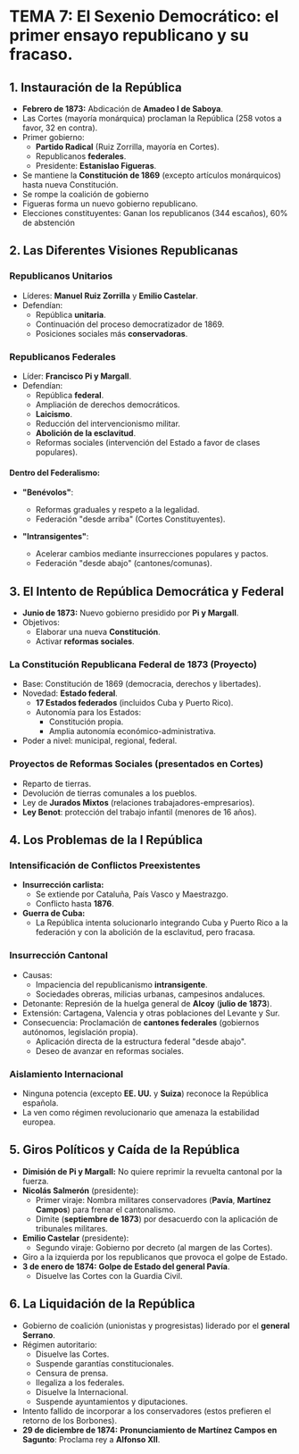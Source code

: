 # TEMA 7: El Sexenio Democrático: el primer ensayo republicano y su fracaso.
## 1. Instauración de la República

*   **Febrero de 1873:** Abdicación de **Amadeo I de Saboya**.
*   Las Cortes (mayoría monárquica) proclaman la República (258 votos a favor, 32 en contra).
*   Primer gobierno:
    *   **Partido Radical** (Ruiz Zorrilla, mayoría en Cortes).
    *   Republicanos **federales**.
    *   Presidente: **Estanislao Figueras**.
*   Se mantiene la **Constitución de 1869** (excepto artículos monárquicos) hasta nueva Constitución.
* Se rompe la coalición de gobierno
* Figueras forma un nuevo gobierno republicano.
* Elecciones constituyentes: Ganan los republicanos (344 escaños), 60% de abstención

## 2. Las Diferentes Visiones Republicanas

### Republicanos Unitarios

*   Líderes: **Manuel Ruiz Zorrilla** y **Emilio Castelar**.
*   Defendían:
    *   República **unitaria**.
    *   Continuación del proceso democratizador de 1869.
    *   Posiciones sociales más **conservadoras**.

### Republicanos Federales

*   Líder: **Francisco Pi y Margall**.
*   Defendían:
    *   República **federal**.
    *   Ampliación de derechos democráticos.
    *   **Laicismo**.
    *   Reducción del intervencionismo militar.
    *   **Abolición de la esclavitud**.
    *   Reformas sociales (intervención del Estado a favor de clases populares).

#### Dentro del Federalismo:

*   **"Benévolos"**:
    *   Reformas graduales y respeto a la legalidad.
    *   Federación "desde arriba" (Cortes Constituyentes).

*   **"Intransigentes"**:
    *   Acelerar cambios mediante insurrecciones populares y pactos.
    *   Federación "desde abajo" (cantones/comunas).

## 3. El Intento de República Democrática y Federal

*   **Junio de 1873:** Nuevo gobierno presidido por **Pi y Margall**.
*   Objetivos:
    *   Elaborar una nueva **Constitución**.
    *   Activar **reformas sociales**.

### La Constitución Republicana Federal de 1873 (Proyecto)

*   Base: Constitución de 1869 (democracia, derechos y libertades).
*   Novedad: **Estado federal**.
    *   **17 Estados federados** (incluidos Cuba y Puerto Rico).
    *   Autonomía para los Estados:
        *   Constitución propia.
        *   Amplia autonomía económico-administrativa.
* Poder a nivel: municipal, regional, federal.

### Proyectos de Reformas Sociales (presentados en Cortes)

*   Reparto de tierras.
*   Devolución de tierras comunales a los pueblos.
*   Ley de **Jurados Mixtos** (relaciones trabajadores-empresarios).
*   **Ley Benot**: protección del trabajo infantil (menores de 16 años).

## 4. Los Problemas de la I República

### Intensificación de Conflictos Preexistentes

*   **Insurrección carlista:**
    *   Se extiende por Cataluña, País Vasco y Maestrazgo.
    *   Conflicto hasta **1876**.
* **Guerra de Cuba:**
   *   La República intenta solucionarlo integrando Cuba y Puerto Rico a la federación y con la abolición de la esclavitud, pero fracasa.

### Insurrección Cantonal

*   Causas:
    *   Impaciencia del republicanismo **intransigente**.
    *   Sociedades obreras, milicias urbanas, campesinos andaluces.
*   Detonante: Represión de la huelga general de **Alcoy** (**julio de 1873**).
*   Extensión: Cartagena, Valencia y otras poblaciones del Levante y Sur.
*   Consecuencia: Proclamación de **cantones federales** (gobiernos autónomos, legislación propia).
    *   Aplicación directa de la estructura federal "desde abajo".
    *   Deseo de avanzar en reformas sociales.

### Aislamiento Internacional

*   Ninguna potencia (excepto **EE. UU.** y **Suiza**) reconoce la República española.
*   La ven como régimen revolucionario que amenaza la estabilidad europea.

## 5. Giros Políticos y Caída de la República

*   **Dimisión de Pi y Margall:** No quiere reprimir la revuelta cantonal por la fuerza.
*   **Nicolás Salmerón** (presidente):
    *   Primer viraje: Nombra militares conservadores (**Pavía**, **Martínez Campos**) para frenar el cantonalismo.
    *   Dimite (**septiembre de 1873**) por desacuerdo con la aplicación de tribunales militares.
*   **Emilio Castelar** (presidente):
    *   Segundo viraje: Gobierno por decreto (al margen de las Cortes).
* Giro a la izquierda por los republicanos que provoca el golpe de Estado.
*   **3 de enero de 1874:** **Golpe de Estado del general Pavía**.
    *   Disuelve las Cortes con la Guardia Civil.

## 6. La Liquidación de la República

*   Gobierno de coalición (unionistas y progresistas) liderado por el **general Serrano**.
*   Régimen autoritario:
    *   Disuelve las Cortes.
    *   Suspende garantías constitucionales.
    *   Censura de prensa.
    *   Ilegaliza a los federales.
    *   Disuelve la Internacional.
    *   Suspende ayuntamientos y diputaciones.
*   Intento fallido de incorporar a los conservadores (estos prefieren el retorno de los Borbones).
*   **29 de diciembre de 1874:** **Pronunciamiento de Martínez Campos en Sagunto**: Proclama rey a **Alfonso XII**.